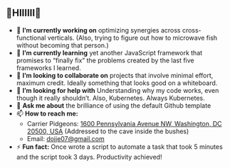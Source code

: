 ## 👋HIIIIII👋

<!--
**dojje/dojje** is a ✨ _special_ ✨ repository because its `README.md` (this file) appears on your GitHub profile.

Here are some ideas to get you started:
-->

- 🔭 **I’m currently working on** optimizing synergies across cross-functional verticals. (Also, trying to figure out how to microwave fish without becoming that person.)
- 🌱 **I’m currently learning** yet another JavaScript framework that promises to “finally fix” the problems created by the last five frameworks I learned.
- 👯 **I’m looking to collaborate on** projects that involve minimal effort, maximum credit. Ideally something that looks good on a whiteboard.
- 🤔 **I’m looking for help with** Understanding why my code works, even though it really shouldn’t. Also, Kubernetes. Always Kubernetes.
- 💬 **Ask me about** the brilliance of using the default Github template
- 📫 **How to reach me:**
    - Carrier Pidgeons: [1600 Pennsylvania Avenue NW, Washington, DC 20500, USA](https://www.google.se/maps/place/38%C2%B053'50.5%22N+77%C2%B002'09.1%22W/@38.8973561,-77.0384259,877m/data=!3m2!1e3!4b1!4m4!3m3!8m2!3d38.897352!4d-77.035851?entry=ttu&g_ep=EgoyMDI1MDUxMy4xIKXMDSoASAFQAw%3D%3D) (Addressed to the cave inside the bushes)
    - Email: dojje07@gmail.com
- ⚡ **Fun fact:** Once wrote a script to automate a task that took 5 minutes and the script took 3 days. Productivity achieved!

